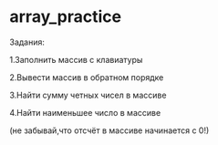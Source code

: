 # array_practice
Задания:

1.Заполнить массив с клавиатуры

2.Вывести массив в обратном порядке

3.Найти сумму четных чисел в массиве

4.Найти наименьшее число в массиве

(не забывай,что отсчёт в массиве начинается с 0!)
